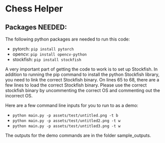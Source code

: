 # Chess Helper

## Packages NEEDED:
The following python packages are needed to run this code:

- pytorch: `pip install pytorch`
- opencv: `pip install opencv-python`
- stockfish: `pip install stockfish`

A very important part of getting the code to work is to set up Stockfish. In addition to running the pip command to install the python Stockfish library, you
need to link the correct Stockfish binary. On lines 65 to 68, there are a few lines to load the correct Stockfish binary. Please use the correct stockfish binary
by uncommenting the correct OS and commenting out the incorrect OS.  

Here are a few command line inputs for you to run to as a demo:

- `python main.py -p assets/test/untitled.png -t b`
- `python main.py -p assets/test/untitled2.png -t w`
- `python main.py -p assets/test/untitled3.png -t w`

The outputs for the demo commands are in the folder sample_outputs.
